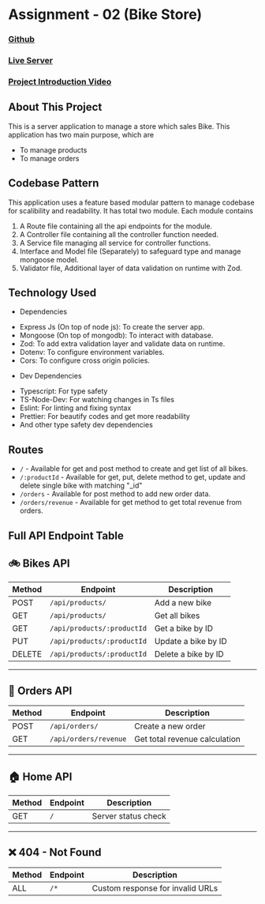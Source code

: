 # Assignment - 02 (Bike Store)

### [Github](https://)

### [Live Server](https://)

### [Project Introduction Video](https://)

## About This Project

This is a server application to manage a store which sales Bike. This application has two main purpose, which are

- To manage products
- To manage orders

## Codebase Pattern

This application uses a feature based modular pattern to manage codebase for scalibility and readability. It has total two module.
Each module contains

1. A Route file containing all the api endpoints for the module.
2. A Controller file containing all the controller function needed.
3. A Service file managing all service for controller functions.
4. Interface and Model file (Separately) to safeguard type and manage mongoose model.
5. Validator file, Additional layer of data validation on runtime with Zod.

## Technology Used

- Dependencies

* Express Js (On top of node js): To create the server app.
* Mongoose (On top of mongodb): To interact with database.
* Zod: To add extra validation layer and validate data on runtime.
* Dotenv: To configure environment variables.
* Cors: To configure cross origin policies.

- Dev Dependencies

* Typescript: For type safety
* TS-Node-Dev: For watching changes in Ts files
* Eslint: For linting and fixing syntax
* Prettier: For beautify codes and get more readability
* And other type safety dev dependencies

## Routes

- `/` - Available for get and post method to create and get list of all bikes.
- `/:productId` - Available for get, put, delete method to get, update and delete single bike with matching "\_id"
- `/orders` - Available for post method to add new order data.
- `/orders/revenue` - Available for get method to get total revenue from orders.

## Full API Endpoint Table

## 🚲 Bikes API

| Method | Endpoint                   | Description         |
| ------ | -------------------------- | ------------------- |
| POST   | `/api/products/`           | Add a new bike      |
| GET    | `/api/products/`           | Get all bikes       |
| GET    | `/api/products/:productId` | Get a bike by ID    |
| PUT    | `/api/products/:productId` | Update a bike by ID |
| DELETE | `/api/products/:productId` | Delete a bike by ID |

---

## 🛒 Orders API

| Method | Endpoint              | Description                   |
| ------ | --------------------- | ----------------------------- |
| POST   | `/api/orders/`        | Create a new order            |
| GET    | `/api/orders/revenue` | Get total revenue calculation |

---

## 🏠 Home API

| Method | Endpoint | Description         |
| ------ | -------- | ------------------- |
| GET    | `/`      | Server status check |

---

## ❌ 404 - Not Found

| Method | Endpoint | Description                      |
| ------ | -------- | -------------------------------- |
| ALL    | `/*`     | Custom response for invalid URLs |
